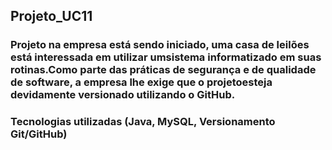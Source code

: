 ## Projeto_UC11

### Projeto na empresa está sendo iniciado, uma casa de leilões está interessada em utilizar umsistema informatizado em suas rotinas.Como parte das práticas de segurança e de qualidade de software, a empresa lhe exige que o projetoesteja devidamente versionado utilizando o GitHub.

### Tecnologias utilizadas (Java, MySQL, Versionamento Git/GitHub)
